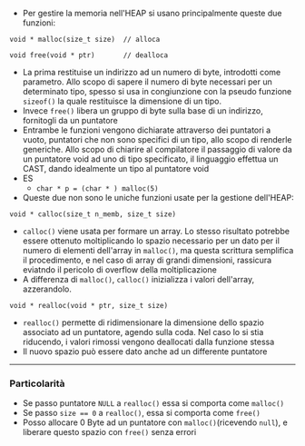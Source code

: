 * Per gestire la memoria nell'HEAP si usano principalmente queste due funzioni:
```
void * malloc(size_t size)  // alloca

void free(void * ptr)       // dealloca
```

* La prima restituise un indirizzo ad un numero di byte, introdotti come parametro. Allo scopo di sapere il numero di byte necessari per un determinato tipo, spesso si usa in congiunzione con la pseudo funzione `sizeof()` la quale restituisce la dimensione di un tipo.
* Invece `free()` libera un gruppo di byte sulla base di un indirizzo, fornitogli da un puntatore
* Entrambe le funzioni vengono dichiarate attraverso dei puntatori a vuoto, puntatori che non sono specifici di un tipo, allo scopo di renderle generiche. Allo scopo di chiarire al compilatore il passaggio di valore da un puntatore void ad uno di tipo specificato, il linguaggio effettua un CAST, dando idealmente un tipo al puntatore void
* ES
	* ```char * p = (char * ) malloc(5)```
* Queste due non sono le uniche funzioni usate per la gestione dell'HEAP:
```
void * calloc(size_t n_memb, size_t size)
```
* `calloc()` viene usata per formare un array. Lo stesso risultato potrebbe essere ottenuto moltiplicando lo spazio necessario per un dato per il numero di elementi dell'array in `malloc()`, ma questa scrittura semplifica il procedimento, e nel caso di array di grandi dimensioni, rassicura eviatndo il pericolo di overflow della moltiplicazione
* A differenza di `malloc()`, `calloc()` inizializza i valori dell'array, azzerandolo. 
```
void * realloc(void * ptr, size_t size)
```

* `realloc()` permette di ridimensionare la dimensione dello spazio associato ad un puntatore, agendo sulla coda. Nel caso lo si stia riducendo, i valori rimossi vengono deallocati dalla funzione stessa
* Il nuovo spazio può essere dato anche ad un differente puntatore
---
### Particolarità
* Se passo puntatore `NULL` a `realloc()` essa si comporta come `malloc()`
* Se passo `size == 0` a `realloc()`, essa si comporta come `free()`
* Posso allocare 0 Byte ad un puntatore con `malloc()`(ricevendo `null`), e liberare questo spazio con `free()` senza errori